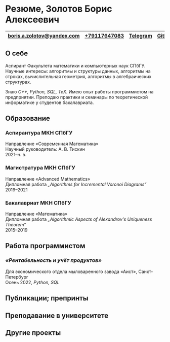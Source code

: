Резюме, Золотов Борис Алексеевич
================================

| [boris.a.zolotov@yandex.com](mailto:boris.a.zolotov@yandex.com) | [+79117647083](tel:+79117647083) | [Telegram](https://t.me/boris_a_z) | [Github](https://github.com/boris-a-zolotov/) |
|---|---|---|---|

## О себе

Аспирант Факультета математики и компьютерных наук СПбГУ.
Научные интересы: алгоритмы и структуры данных, алгоритмы на строках,
вычислительная геометрия, алгоритмы в алгебраических структурах.

Знаю *C++,* *Python,* *SQL,* *TeX.* Имею опыт работы программистом
на предприятии. Преподаю практики и семинары по теоретической
информатике у студентов бакалавриата.

## Образование

### Аспирантура МКН СПбГУ

Направление «Современная Математика»   
Научный руководитель: А. В. Тискин   
2021–н. в.

### Магистратура МКН СПбГУ

Направление «Advanced Mathematics»   
Дипломная работа *„Algorithms for Incremental Voronoi Diagrams“*   
2019–2021

### Бакалавриат МКН СПбГУ

Направление «Математика»   
Дипломная работа *„Algorithmic Aspects of Alexandrov's Uniqueness Theorem“*   
2015–2019

## Работа программистом

### *«Рентабельность и учёт продуктов»*

Для экономического отдела мыловаренного завода «Аист», Санкт-Петербург   
Осень 2022, *Python, SQL*

## Публикации; препринты

## Преподавание в университете

## Другие проекты

